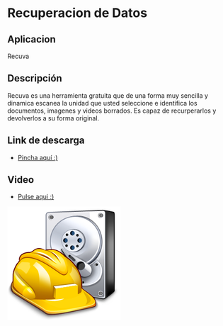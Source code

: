 # Recuperacion de Datos
## Aplicacion
Recuva
## Descripción
Recuva es una herramienta gratuita que de una forma muy sencilla y dinamica escanea la unidad que usted seleccione e 
identifica los documentos, imagenes y videos borrados. Es capaz de recurperarlos y devolverlos a su forma original.
## Link de descarga
- [Pincha aquí :)](https://www.ccleaner.com/knowledge/recuva-v1-53-2078?cc-noredirect=)

## Video
- [Pulse aqui :)](https://www.youtube.com/watch?v=F7zcKOaUhsU)

![image](recuva.png)

